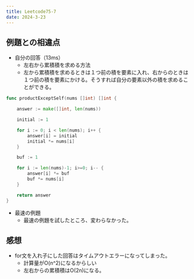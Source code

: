 ```yaml
---
title: Leetcode75-7
date: 2024-3-23
---
```


## 例題との相違点

+ 自分の回答（13ms）
  + 左右から累積積を求める方法
  + 左から累積積を求めるときは１つ前の積を要素に入れ、右からのときは１つ前の積を要素にかける。そうすれば自分の要素以外の積を求めることができる。

```go
func productExceptSelf(nums []int) []int {

    answer := make([]int, len(nums))

    initial := 1

    for i := 0; i < len(nums); i++ {
        answer[i] = initial
        initial *= nums[i]
    }

    buf := 1

    for i := len(nums)-1; i>=0; i-- {
        answer[i] *= buf
        buf *= nums[i]
    }

    return answer
}
```

+ 最速の例題
  + 最速の例題を試したところ、変わらなかった。

## 感想

+ for文を入れ子にした回答はタイムアウトエラーになってしまった。
  + 計算量がO(n^2)になるからしい
  + 左右からの累積積はO(2n)になる。
